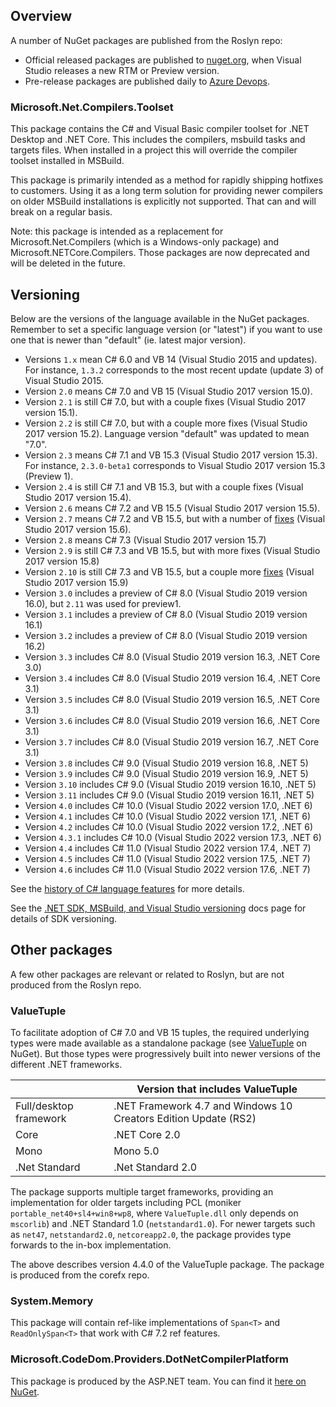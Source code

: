 ## Overview

A number of NuGet packages are published from the Roslyn repo:
* Official released packages are published to [nuget.org](https://www.nuget.org/profiles/RoslynTeam), when Visual Studio releases a new RTM or Preview version.
* Pre-release packages are published daily to [Azure Devops](https://dev.azure.com/dnceng/public/_packaging?_a=feed&feed=dotnet-tools).

### Microsoft.Net.Compilers.Toolset

This package contains the C# and Visual Basic compiler toolset for .NET Desktop and .NET Core. This includes the compilers, msbuild tasks and targets files. When installed in a project this will override the compiler toolset installed in MSBuild. 

This package is primarily intended as a method for rapidly shipping hotfixes to customers. Using it as a long term solution for providing newer compilers on older MSBuild installations is explicitly not supported. That can and will break on a regular basis.

Note: this package is intended as a replacement for Microsoft.Net.Compilers (which is a Windows-only package) and Microsoft.NETCore.Compilers. Those packages are now deprecated and will be deleted in the future.

## Versioning
Below are the versions of the language available in the NuGet packages. Remember to set a specific language version (or "latest") if you want to use one that is newer than "default" (ie. latest major version).

- Versions `1.x` mean C# 6.0 and VB 14 (Visual Studio 2015 and updates). For instance, `1.3.2` corresponds to the most recent update (update 3) of Visual Studio 2015.
- Version `2.0` means C# 7.0 and VB 15 (Visual Studio 2017 version 15.0).
- Version `2.1` is still C# 7.0, but with a couple fixes (Visual Studio 2017 version 15.1).
- Version `2.2` is still C# 7.0, but with a couple more fixes (Visual Studio 2017 version 15.2). Language version "default" was updated to mean "7.0".
- Version `2.3` means C# 7.1 and VB 15.3 (Visual Studio 2017 version 15.3). For instance, `2.3.0-beta1` corresponds to Visual Studio 2017 version 15.3 (Preview 1).
- Version `2.4` is still C# 7.1 and VB 15.3, but with a couple fixes (Visual Studio 2017 version 15.4).
- Version `2.6` means C# 7.2 and VB 15.5 (Visual Studio 2017 version 15.5).
- Version `2.7` means C# 7.2 and VB 15.5, but with a number of [fixes](https://github.com/dotnet/roslyn/issues?q=is%3Aissue+is%3Aclosed+label%3AArea-Compilers+milestone%3A15.6) (Visual Studio 2017 version 15.6).
- Version `2.8` means C# 7.3 (Visual Studio 2017 version 15.7)
- Version `2.9` is still C# 7.3 and VB 15.5, but with more fixes (Visual Studio 2017 version 15.8)
- Version `2.10` is still C# 7.3 and VB 15.5, but a couple more [fixes](https://github.com/dotnet/roslyn/issues?q=is%3Aissue+milestone%3A15.9+label%3AArea-Compilers+is%3Aclosed) (Visual Studio 2017 version 15.9)
- Version `3.0` includes a preview of C# 8.0 (Visual Studio 2019 version 16.0), but `2.11` was used for preview1.
- Version `3.1` includes a preview of C# 8.0 (Visual Studio 2019 version 16.1)
- Version `3.2` includes a preview of C# 8.0 (Visual Studio 2019 version 16.2)
- Version `3.3` includes C# 8.0 (Visual Studio 2019 version 16.3, .NET Core 3.0)
- Version `3.4` includes C# 8.0 (Visual Studio 2019 version 16.4, .NET Core 3.1)
- Version `3.5` includes C# 8.0 (Visual Studio 2019 version 16.5, .NET Core 3.1)
- Version `3.6` includes C# 8.0 (Visual Studio 2019 version 16.6, .NET Core 3.1)
- Version `3.7` includes C# 8.0 (Visual Studio 2019 version 16.7, .NET Core 3.1)
- Version `3.8` includes C# 9.0 (Visual Studio 2019 version 16.8, .NET 5)
- Version `3.9` includes C# 9.0 (Visual Studio 2019 version 16.9, .NET 5)
- Version `3.10` includes C# 9.0 (Visual Studio 2019 version 16.10, .NET 5)
- Version `3.11` includes C# 9.0 (Visual Studio 2019 version 16.11, .NET 5)
- Version `4.0` includes C# 10.0 (Visual Studio 2022 version 17.0, .NET 6)
- Version `4.1` includes C# 10.0 (Visual Studio 2022 version 17.1, .NET 6)
- Version `4.2` includes C# 10.0 (Visual Studio 2022 version 17.2, .NET 6)
- Version `4.3.1` includes C# 10.0 (Visual Studio 2022 version 17.3, .NET 6)
- Version `4.4` includes C# 11.0 (Visual Studio 2022 version 17.4, .NET 7)
- Version `4.5` includes C# 11.0 (Visual Studio 2022 version 17.5, .NET 7)
- Version `4.6` includes C# 11.0 (Visual Studio 2022 version 17.6, .NET 7)

See the [history of C# language features](https://github.com/dotnet/csharplang/blob/main/Language-Version-History.md) for more details.

See the [.NET SDK, MSBuild, and Visual Studio versioning](https://docs.microsoft.com/dotnet/core/porting/versioning-sdk-msbuild-vs#lifecycle) docs page for details of SDK versioning. 

## Other packages

A few other packages are relevant or related to Roslyn, but are not produced from the Roslyn repo.

### ValueTuple

To facilitate adoption of C# 7.0 and VB 15 tuples, the required underlying types were made available as a standalone package (see [ValueTuple](https://www.nuget.org/packages/System.ValueTuple) on NuGet). But those types were progressively built into newer versions of the different .NET frameworks.

|                        | Version that includes ValueTuple |
|------------------------|----------------------------------|
| Full/desktop framework | .NET Framework 4.7 and Windows 10 Creators Edition Update (RS2) | 
| Core | .NET Core 2.0 | 
| Mono | Mono 5.0 | 
| .Net Standard | .Net Standard 2.0 | 

The package supports multiple target frameworks, providing an implementation for older targets including PCL (moniker `portable_net40+sl4+win8+wp8`, where `ValueTuple.dll` only depends on `mscorlib`) and .NET Standard 1.0 (`netstandard1.0`).
For newer targets such as `net47`, `netstandard2.0`, `netcoreapp2.0`, the package provides type forwards to the in-box implementation.

The above describes version 4.4.0 of the ValueTuple package. The package is produced from the corefx repo.

### System.Memory

This package will contain ref-like implementations of `Span<T>` and `ReadOnlySpan<T>` that work with C# 7.2 ref features.

### Microsoft.CodeDom.Providers.DotNetCompilerPlatform

This package is produced by the ASP.NET team. You can find it [here on NuGet](https://www.nuget.org/packages/Microsoft.CodeDom.Providers.DotNetCompilerPlatform).
